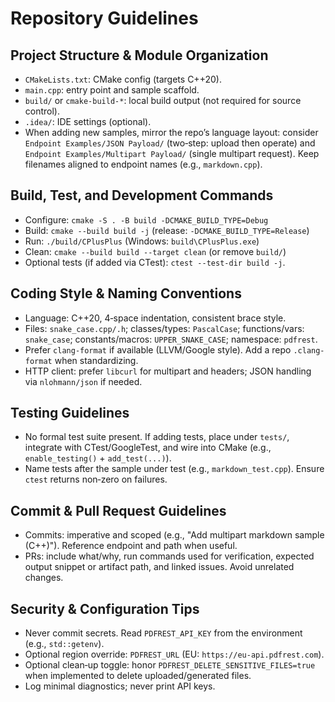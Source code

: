 # Repository Guidelines

## Project Structure & Module Organization
- `CMakeLists.txt`: CMake config (targets C++20).
- `main.cpp`: entry point and sample scaffold.
- `build/` or `cmake-build-*`: local build output (not required for source control).
- `.idea/`: IDE settings (optional).
- When adding new samples, mirror the repo’s language layout: consider `Endpoint Examples/JSON Payload/` (two‑step: upload then operate) and `Endpoint Examples/Multipart Payload/` (single multipart request). Keep filenames aligned to endpoint names (e.g., `markdown.cpp`).

## Build, Test, and Development Commands
- Configure: `cmake -S . -B build -DCMAKE_BUILD_TYPE=Debug`
- Build: `cmake --build build -j`  (release: `-DCMAKE_BUILD_TYPE=Release`)
- Run: `./build/CPlusPlus` (Windows: `build\CPlusPlus.exe`)
- Clean: `cmake --build build --target clean` (or remove `build/`)
- Optional tests (if added via CTest): `ctest --test-dir build -j`.

## Coding Style & Naming Conventions
- Language: C++20, 4‑space indentation, consistent brace style.
- Files: `snake_case.cpp/.h`; classes/types: `PascalCase`; functions/vars: `snake_case`; constants/macros: `UPPER_SNAKE_CASE`; namespace: `pdfrest`.
- Prefer `clang-format` if available (LLVM/Google style). Add a repo `.clang-format` when standardizing.
- HTTP client: prefer `libcurl` for multipart and headers; JSON handling via `nlohmann/json` if needed.

## Testing Guidelines
- No formal test suite present. If adding tests, place under `tests/`, integrate with CTest/GoogleTest, and wire into CMake (e.g., `enable_testing()` + `add_test(...)`).
- Name tests after the sample under test (e.g., `markdown_test.cpp`). Ensure `ctest` returns non‑zero on failures.

## Commit & Pull Request Guidelines
- Commits: imperative and scoped (e.g., "Add multipart markdown sample (C++)"). Reference endpoint and path when useful.
- PRs: include what/why, run commands used for verification, expected output snippet or artifact path, and linked issues. Avoid unrelated changes.

## Security & Configuration Tips
- Never commit secrets. Read `PDFREST_API_KEY` from the environment (e.g., `std::getenv`).
- Optional region override: `PDFREST_URL` (EU: `https://eu-api.pdfrest.com`).
- Optional clean‑up toggle: honor `PDFREST_DELETE_SENSITIVE_FILES=true` when implemented to delete uploaded/generated files.
- Log minimal diagnostics; never print API keys.

